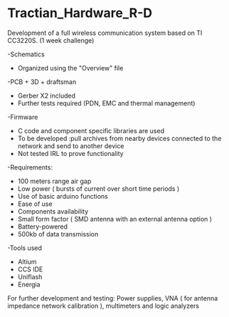 # Tractian_Hardware_R-D

Development of a full wireless communication system based on TI CC3220S. (1 week challenge)

-Schematics 
 - Organized using the "Overview" file 
 
-PCB + 3D + draftsman
 - Gerber X2 included
 - Further tests required (PDN, EMC and thermal management)
 
-Firmware 
 - C code and component specific libraries are used 
 - To be developed :pull archives from nearby devices connected to the network and send to another device
 - Not tested IRL to prove functionality 

-Requirements:
 - 100 meters range air gap 
 - Low power ( bursts of current over short time periods )
 - Use of basic arduino functions 
 - Ease of use 
 - Components availability 
 - Small form factor ( SMD antenna with an external antenna option )
 - Battery-powered
 - 500kb of data transmission
 
-Tools used
 - Altium 
 - CCS IDE
 - Uniflash
 - Energia 
 
For further development and testing: Power supplies, VNA ( for antenna impedance network calibration ), multimeters and logic analyzers


